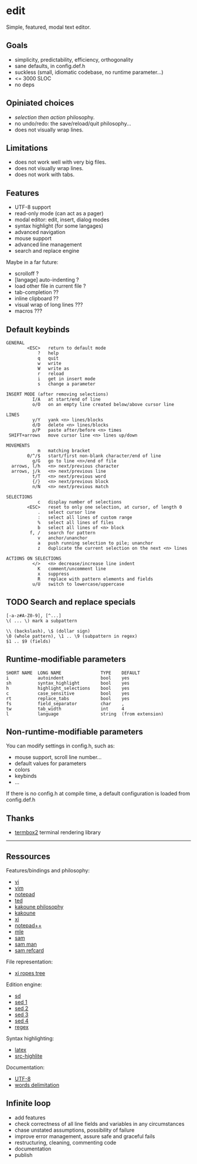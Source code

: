 # edit

Simple, featured, modal text editor.

## Goals

* simplicity, predictability, efficiency, orthogonality
* sane defaults, in config.def.h
* suckless (small, idiomatic codebase, no runtime parameter...)
* <= 3000 SLOC
* no deps

## Opiniated choices

* *selection then action* philosophy.
* no undo/redo: the save/reload/quit philosophy...
* does not visually wrap lines.

## Limitations

* does not work well with very big files.
* does not visually wrap lines.
* does not work with tabs.

## Features

* UTF-8 support
* read-only mode (can act as a pager)
* modal editor: edit, insert, dialog modes
* syntax highlight (for some langages)
* advanced navigation
* mouse support
* advanced line management
* search and replace engine

Maybe in a far future:
* scrolloff ?
* [langage] auto-indenting ?
* load other file in current file ?
* tab-completion ??
* inline clipboard ??
* visual wrap of long lines ???
* macros ???

## Default keybinds

    GENERAL
            <ESC>   return to default mode
                ?   help
                q   quit
                w   write
                W   write as
                r   reload
                i   get in insert mode
                s   change a parameter

    INSERT MODE (after removing selections)
              I/A   at start/end of line
              o/O   on an empty line created below/above cursor line

    LINES
              y/Y   yank <n> lines/blocks
              d/D   delete <n> lines/blocks
              p/P   paste after/before <n> times
     SHIFT+arrows   move cursor line <n> lines up/down

    MOVEMENTS
                m   matching bracket
            0/^/$   start/first non-blank character/end of line
              g/G   go to line <n>/end of file
      arrows, l/h   <n> next/previous character
      arrows, j/k   <n> next/previous line
              t/T   <n> next/previous word
              {/}   <n> next/previous block
              n/N   <n> next/previous match

    SELECTIONS
                c   display number of selections
            <ESC>   reset to only one selection, at cursor, of length 0
                .   select cursor line
                :   select all lines of custom range
                %   select all lines of files
                b   select all lines of <n> block
             f, /   search for pattern
                v   anchor/unanchor
                a   push running selection to pile; unanchor
                z   duplicate the current selection on the next <n> lines

    ACTIONS ON SELECTIONS
              </>   <n> decrease/increase line indent
                K   comment/uncomment line
                x   suppress
                R   replace with pattern elements and fields
              u/U   switch to lowercase/uppercase


## TODO Search and replace specials
    
    [-a-z#A-Z0-9], [^...]
    \( ... \) mark a subpattern

    \\ (backslash), \$ (dollar sign)
    \0 (whole pattern), \1 .. \9 (subpattern in regex)
    $1 .. $9 (fields)

## Runtime-modifiable parameters

    SHORT NAME  LONG NAME               TYPE    DEFAULT
    i           autoindent              bool    yes
    sh          syntax_highlight        bool    yes
    h           highlight_selections    bool    yes
    c           case_sensitive          bool    yes
    rt          replace_tabs            bool    yes
    fs          field_separator         char    ,
    tw          tab_width               int     4
    l           language                string  (from extension)

## Non-runtime-modifiable parameters

You can modify settings in config.h, such as:
- mouse support, scroll line number...
- default values for parameters
- colors
- keybinds
- ...

If there is no config.h at compile time, a default configuration is loaded
from config.def.h

## Thanks

* [termbox2](https://github.com/termbox/termbox2) terminal rendering library




---

## Ressources

Features/bindings and philosophy:
* [vi](http://www.ungerhu.com/jxh/vi.html)
* [vim](https://vimhelp.org/vi_diff.txt.html)
* [notepad](https://jsimlo.sk/notepad/features.php)
* [ted](http://www.kpdus.com/ted.html)
* [kakoune philosophy](https://kakoune.org/why-kakoune/why-kakoune.html)
* [kakoune](https://github.com/mawww/kakoune#advanced-topics)
* [xi](https://xi-editor.io/docs.html)
* [notepad++](https://github.com/notepad-plus-plus/notepad-plus-plus/wiki/Features)
* [mle](https://github.com/adsr/mle)
* [sam](http://doc.cat-v.org/plan_9/4th_edition/papers/sam/)
* [sam man](http://man.cat-v.org/plan_9/1/sam)
* [sam refcard](http://sam.cat-v.org/cheatsheet/sam-refcard.pdf)

File representation:
* [xi ropes tree](https://xi-editor.io/docs/crdt-details.html)

Edition engine:
* [sd](https://github.com/chmln/sd)
* [sed 1](https://www.gnu.org/software/sed/manual/sed.html)
* [sed 2](https://pubs.opengroup.org/onlinepubs/007904975/utilities/sed.html)
* [sed 3](https://pubs.opengroup.org/onlinepubs/9699919799/)
* [sed 4](https://pubs.opengroup.org/onlinepubs/9699919799/utilities/sed.html)
* [regex](https://developer.mozilla.org/en-US/docs/Web/JavaScript/Guide/Regular_Expressions/Cheatsheet)

Syntax highlighting:
* [latex](https://denbeke.be/blog/programming/syntax-highlighting-in-latex/)
* [src-highlite](https://www.gnu.org/software/src-highlite/)

Documentation:
* [UTF-8](https://en.wikipedia.org/wiki/UTF-8)
* [words delimitation](https://en.wikipedia.org/wiki/Delimiter)

## Infinite loop

* add features
* check correctness of all line fields and variables in any circumstances
* chase unstated assumptions, possibility of failure
* improve error management, assure safe and graceful fails
* restructuring, cleaning, commenting code
* documentation
* publish

